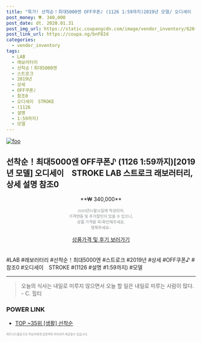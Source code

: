```yaml
--- 
title: "특가! 선착순！최대5000엔 OFF쿠폰♪ (1126 1:59까지)2019년 모델/ 오디세이　STROKE LAB 스트로크..." 
post_money: ₩. 340,000 
post_date: dt. 2020.01.31 
post_img_url: https://static.coupangcdn.com/image/vendor_inventory/626f/2478afbee5d428905502889770bcb44826787c351dda0d6a578107aacf0e.jpg 
post_link_url: https://coupa.ng/bnF82d 
categories: 
  - vendor_inventory 
tags: 
  - LAB 
  - 래보러터리 
  - 선착순！최대5000엔 
  - 스트로크 
  - 2019년 
  - 상세 
  - OFF쿠폰♪ 
  - 참조0 
  - 오디세이　STROKE 
  - (1126 
  - 설명 
  - 1:59까지) 
  - 모델 
--- 
```

[![foo](https://static.coupangcdn.com/image/vendor_inventory/626f/2478afbee5d428905502889770bcb44826787c351dda0d6a578107aacf0e.jpg)](https://coupa.ng/bnF82d) 

## 선착순！최대5000엔 OFF쿠폰♪ (1126 1:59까지)[2019년 모델] 오디세이　STROKE LAB 스트로크 래보러터리, 상세 설명 참조0 
<p style="text-align: center;">**₩ 340,000**</p> 
<p style="text-align: center;"><span style="color: #898c8f; font-family: Georgia,Times,serif; font-size: 0.75em;">2020년01월31일에 작성되어, <br>가격변동 및 추가할인이 있을 수 있으니,<br> 상품 가격을 꼭!확인해주세요.<br>행복하세요~</span> 
</p>	 
<div markdown="0" style="text-align: center;"><a href="https://coupa.ng/bnF82d" class="btn btn--success">상품가격 및 후기 보러가기</a></div> 
<br><br> 
  #LAB #래보러터리 #선착순！최대5000엔 #스트로크 #2019년 #상세 #OFF쿠폰♪ #참조0 #오디세이　STROKE #(1126 #설명 #1:59까지) #모델 
<hr> 

> 오늘의 식사는 내일로 미루지 않으면서 오늘 할 일은 내일로 미루는 사람이 많다. - C. 힐티 


### POWER LINK

* <a href="https://blog.naver.com/an0733/221790720029" target="_blank"> TOP ~35위 [생활] 선착순</a>

<span style="color: #898c8f; font-family: Georgia,Times,serif; font-size: 0.55em;">파트너스활동으로 작성자에게 일정액의 커미션이 제공될수 있습니다.</span> 
